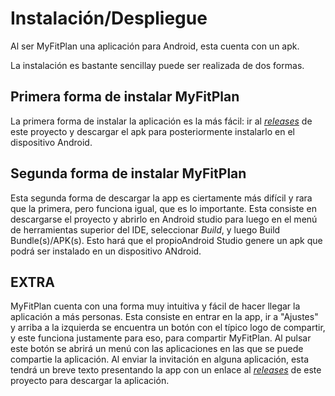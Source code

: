# Instalación/Despliegue

Al ser MyFitPlan una aplicación para Android, esta cuenta con un apk. 

La instalación es bastante sencillay puede ser realizada de dos formas. 

## Primera forma de instalar MyFitPlan

La primera forma de instalar la aplicación es la más fácil: ir al *[releases](https://github.com/EdWarGG/integracion-dam/releases/tag/v1.0.0)* de este proyecto y descargar el apk para posteriormente instalarlo en el dispositivo Android.

## Segunda forma de instalar MyFitPlan

Esta segunda forma de descargar la app es ciertamente más difícil y rara que la primera, pero funciona igual, que es lo importante. Esta consiste en descargarse el proyecto y abrirlo en Android studio para luego en el menú de herramientas superior del IDE, seleccionar *Build*, y luego Build Bundle(s)/APK(s). Esto hará que el propioAndroid Studio genere un apk que podrá ser instalado en un dispositivo ANdroid.

## EXTRA
MyFitPlan cuenta con una forma muy intuitiva y fácil de hacer llegar la aplicación a más personas. Esta consiste en entrar en la app, ir a "Ajustes" y arriba a la izquierda se encuentra un botón con el típico logo de compartir, y este funciona justamente para eso, para compartir MyFitPlan. Al pulsar este botón se abrirá un menú con las aplicaciones en las que se puede compartie la aplicación. Al enviar la invitación en alguna aplicación, esta tendrá un breve texto presentando la app con un enlace al *[releases](https://github.com/EdWarGG/integracion-dam/releases/tag/v1.0.0)* de este proyecto para descargar la aplicación.

